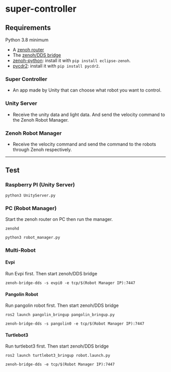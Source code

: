 # super-controller
## **Requirements**
Python 3.8 minimum
 * A [zenoh router](http://zenoh.io/docs/getting-started/quick-test/)
 * The [zenoh/DDS bridge](https://github.com/eclipse-zenoh/zenoh-plugin-dds#trying-it-out)
 * [zenoh-python](https://github.com/eclipse-zenoh/zenoh-python): install it with `pip install eclipse-zenoh`.
 * [pycdr2](https://pypi.org/project/pycdr2/): install it with `pip install pycdr2`.

### Super Controller
- An app made by Unity that can choose what robot you want to control.
### Unity Server
- Receive the unity data and light data. And send the velocity command to the Zenoh Robot Manager.
### Zenoh Robot Manager
- Receive the velocity command and send the command to the robots through Zenoh respectively.
---
## **Test**
### Raspberry PI (Unity Server)

```
python3 UnityServer.py
```
### PC (Robot Manager)
Start the zenoh router on PC then run the manager.
```
zenohd
```
```
python3 robot_manager.py
```
### Multi-Robot
#### Evpi
Run Evpi first. Then start zenoh/DDS bridge
```
zenoh-bridge-dds -s evpi0 -e tcp/$(Robot Manager IP):7447
```
#### Pangolin Robot
Run pangolin robot first. Then start zenoh/DDS bridge
```
ros2 launch pangolin_bringup pangolin_bringup.py
```
```
zenoh-bridge-dds -s pangolin0 -e tcp/$(Robot Manager IP):7447
```
#### Turtlebot3
Run turtlebot3 first. Then start zenoh/DDS bridge
```
ros2 launch turtlebot3_bringup robot.launch.py
```
```
zenoh-bridge-dds -e tcp/$(Robot Manager IP):7447
```
